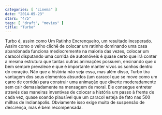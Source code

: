 ```yaml
---
categories: [ "cinema" ]
date: "2014-05-23"
stars: "4/5"
tags: [ "draft", "movies" ]
title: "Turbo"
---
```

Turbo é, assim como Um Ratinho Encrenqueiro, um resultado inesperado. Assim como o velho clichê de colocar um ratinho dominando uma casa abandonada funciona mediocremente na maioria das vezes, colocar um caracol disputando uma corrida de automóveis é quase certo que irá conter a mesma estrutura que tantas outras animações possuem, ensinando que o bem sempre prevalece e que é importante manter vivos os sonhos dentro do coração. Não que a história não seja essa, mas além disso, Turbo tira vantagem dos seus elementos absurdos (um caracol que se move como um carro de corrida) para construir uma animação que diverte moderadamente sem cair demasiadamente na mensagem de moral. Ele consegue entreter através das maneiras inventivas de colocar a história um passo à frente de cada vez, quase soando plausível que um caracol esteja de fato nas 500 milhas de Indianápolis. Obviamente isso exige muito de suspensão de descrença, mas é bem recompensada.
